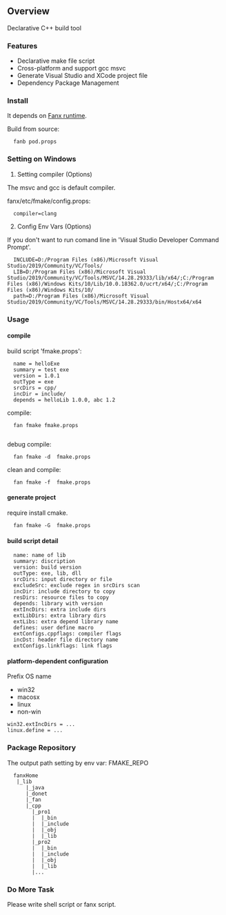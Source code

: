 
## Overview

Declarative C++ build tool

### Features

- Declarative make file script
- Cross-platform and support gcc msvc
- Generate Visual Studio and XCode project file
- Dependency Package Management


### Install

It depends on [Fanx runtime](https://github.com/fanx-dev/fanx/blob/master/doc/QuickStart.md).

Build from source:
```
  fanb pod.props
```

### Setting on Windows
1. Setting compiler (Options)

The msvc and gcc is default compiler.

fanx/etc/fmake/config.props:
```
  compiler=clang
```

2. Config Env Vars (Options)

If you don't want to run comand line in 'Visual Studio Developer Command Prompt'.
```
  INCLUDE=D:/Program Files (x86)/Microsoft Visual Studio/2019/Community/VC/Tools/
  LIB=D:/Program Files (x86)/Microsoft Visual Studio/2019/Community/VC/Tools/MSVC/14.28.29333/lib/x64/;C:/Program Files (x86)/Windows Kits/10/Lib/10.0.18362.0/ucrt/x64/;C:/Program Files (x86)/Windows Kits/10/
  path=D:/Program Files (x86)/Microsoft Visual Studio/2019/Community/VC/Tools/MSVC/14.28.29333/bin/Hostx64/x64
```

### Usage

#### compile

build script 'fmake.props':
```
  name = helloExe
  summary = test exe
  version = 1.0.1
  outType = exe
  srcDirs = cpp/
  incDir = include/
  depends = helloLib 1.0.0, abc 1.2
```
compile:
```
  fan fmake fmake.props
  
```
debug compile:
```
  fan fmake -d  fmake.props
```
clean and compile:
```
  fan fmake -f  fmake.props
```

#### generate project
require install cmake.
```
  fan fmake -G  fmake.props
```

#### build script detail

```
  name: name of lib
  summary: discription
  version: build version
  outType: exe, lib, dll
  srcDirs: input directory or file
  excludeSrc: exclude regex in srcDirs scan
  incDir: include directory to copy
  resDirs: resource files to copy
  depends: library with version
  extIncDirs: extra include dirs
  extLibDirs: extra library dirs
  extLibs: extra depend library name
  defines: user define macro
  extConfigs.cppflags: compiler flags
  incDst: header file directory name
  extConfigs.linkflags: link flags
```

#### platform-dependent configuration
Prefix OS name
- win32
- macosx
- linux
- non-win

```
win32.extIncDirs = ...
linux.define = ...
```


### Package Repository

The output path setting by env var: FMAKE_REPO
```
  fanxHome
   |_lib
      |_java
      |_donet
      |_fan
      |_cpp
        |_pro1
        |  |_bin
        |  |_include
        |  |_obj
        |  |_lib
        |_pro2
        |  |_bin
        |  |_include
        |  |_obj
        |  |_lib
        |...

````

### Do More Task

Please write shell script or fanx script.

